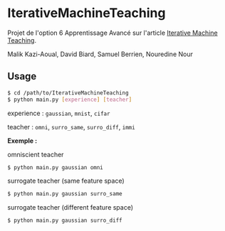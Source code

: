 # IterativeMachineTeaching

Projet de l'option 6 Apprentissage Avancé sur l'article [Iterative Machine Teaching](https://arxiv.org/pdf/1705.10470.pdf).

Malik Kazi-Aoual, David Biard, Samuel Berrien, Nouredine Nour

## Usage

```bash
$ cd /path/to/IterativeMachineTeaching
$ python main.py [experience] [teacher]
```

experience : `gaussian`, `mnist`, `cifar`

teacher : `omni`, `surro_same`, `surro_diff`, `immi`

__Exemple :__


omniscient teacher
```bash
$ python main.py gaussian omni
```
surrogate teacher (same feature space)
```bash
$ python main.py gaussian surro_same
```
surrogate teacher (different feature space)
```bash
$ python main.py gaussian surro_diff
```